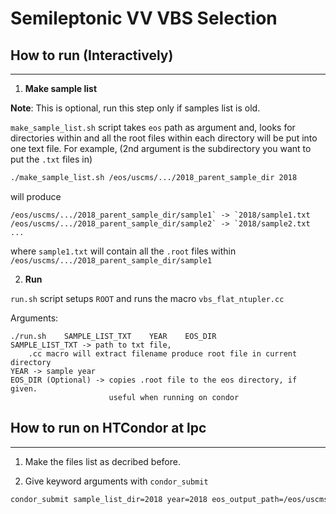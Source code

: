 # Semileptonic VV VBS Selection

## How to run (Interactively)
--------

1. **Make sample list**

**Note**: This is optional, run this step only if samples list is old.

`make_sample_list.sh` script takes `eos` path as argument and, looks for directories within and all the root files within each directory will be put into one text file.
For example, (2nd argument is the subdirectory you want to put the `.txt` files in)
```bash
./make_sample_list.sh /eos/uscms/.../2018_parent_sample_dir 2018
```
will produce

```
/eos/uscms/.../2018_parent_sample_dir/sample1` -> `2018/sample1.txt
/eos/uscms/.../2018_parent_sample_dir/sample2` -> `2018/sample2.txt
...
```

where `sample1.txt` will contain all the `.root` files within `/eos/uscms/.../2018_parent_sample_dir/sample1`

2. **Run**

`run.sh` script setups `ROOT` and runs the macro `vbs_flat_ntupler.cc`

Arguments:
```
./run.sh    SAMPLE_LIST_TXT    YEAR    EOS_DIR
SAMPLE_LIST_TXT -> path to txt file,
    .cc macro will extract filename produce root file in current directory
YEAR -> sample year
EOS_DIR (Optional) -> copies .root file to the eos directory, if given.
                      useful when running on condor
```

## How to run on HTCondor at lpc
--------

1. Make the files list as decribed before.

2. Give keyword arguments with `condor_submit`

```bash
condor_submit sample_list_dir=2018 year=2018 eos_output_path=/eos/uscms/store/user/singhr/test/ condor_submit.jdl
```
